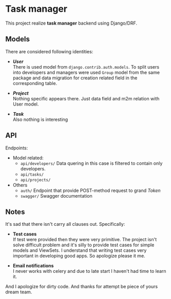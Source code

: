 # Task manager

This project realize __task manager__ backend using Django/DRF.

## Models 
There are considered following identities:

- ___User___ <div>
There is used model from `django.contrib.auth.models`.
To split users into developers and managers were used `Group` model from the same package
and data migration for creation related field in the corresponding table.
</div>

- ___Project___ <div>
Nothing specific appears there. Just data field and m2m relation with User model.
</div>

- ___Task___ <div>
Also nothing is interesting

## API
Endpoints:

- Model related:
	- `api/developers/` Data quering in this case is filtered to contain only developers.
	- `api/tasks/`
	- `api/projects/`
- Others
	- `auth/` Endpoint that provide POST-method request to grand _Token_
	- `swagger/` Swagger documentation 

## Notes

It's sad that there isn't carry all clauses out. Specifically:

- __Test cases__ <div>
If test were provided then they were very primitive. The project isn't solve difficult problem and it's silly to provide test cases for simple models and ViewSets. I understand that writing test cases very important in developing good apps. So apologize please it me.
</div>

- __Email notifications__ <div>
I never works with celery and due to late start I haven't had time to learn it.

And I apologize for dirty code. And thanks for attempt be piece of yours dream team.
